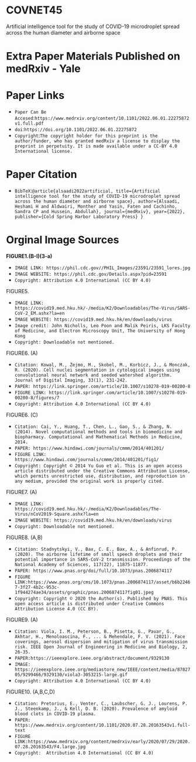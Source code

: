 # COVNET45
Artificial intelligence tool for the study of COVID-19 microdroplet spread across the human diameter and airborne space

Extra Paper Materials Published on medRxiv - Yale
=========================


Paper Links
=========================
* `Paper Can Be Accesed`:`https://www.medrxiv.org/content/10.1101/2022.06.01.22275872v1.full.pdf`
* `doi`:`https://doi.org/10.1101/2022.06.01.22275872`
* `Copyright`:`The copyright holder for this preprint is the author/funder, who has granted medRxiv a license to display the preprint in perpetuity. It is made available under a CC-BY 4.0 International license.`

Paper Citation
=========================
* `BibTeX`:`@article{alsaadi2022artificial,
  title={Artificial intelligence tool for the study of COVID-19 microdroplet spread across the human diameter and airborne space},
  author={Alsaadi, Heshami H and Aldwairi, Monther and Yasin, Faten and Cachinho, Sandra CP and Hussein, Abdullah},
  journal={medRxiv},
  year={2022},
  publisher={Cold Spring Harbor Laboratory Press}
}`


Orginal Image Sources
=========================

**FIGURE1.(B-I)(3-a)**
* `IMAGE LINK: https://phil.cdc.gov//PHIL_Images/23591/23591_lores.jpg` 
* `IMAGE WEBSITE: https://phil.cdc.gov/Details.aspx?pid=23591`
* `Copyright: Attribution 4.0 International (CC BY 4.0)` 

FIGURE5. 
* `IMAGE LINK: https://covid19.med.hku.hk/-/media/K2/Downloadables/The-Virus/SARS-CoV-2_EM.ashx?la=en` 
* `IMAGE WEBSITE: https://covid19.med.hku.hk/en/downloads/virus` 
* `Image credit: John Nicholls, Leo Poon and Malik Peiris, LKS Faculty of Medicine, and Electron Microscopy Unit, The University of Hong Kong` 
* `Copyright: Downloadable not mentioned.` 

FIGURE6. (A) 
* `Citation: Kowal, M., Żejmo, M., Skobel, M., Korbicz, J., & Monczak, R. (2020). Cell nuclei segmentation in cytological images using convolutional neural network and seeded watershed algorithm. Journal of Digital Imaging, 33(1), 231-242.`
* `PAPER: https://link.springer.com/article/10.1007/s10278-019-00200-8` 
* `FIGURE LINK: https://link.springer.com/article/10.1007/s10278-019-00200-8/figures/7` 
* `Copyright: Attribution 4.0 International (CC BY 4.0)` 

FIGURE6. (C)   
* `Citation: Cai, Y., Huang, T., Chen, L., Gao, S., & Zhang, N. (2014). Novel computational methods and tools in biomedicine and biopharmacy. Computational and Mathematical Methods in Medicine, 2014.`
* `PAPER: https://www.hindawi.com/journals/cmmm/2014/401201/` 
* `FIGURE LINK: https://www.hindawi.com/journals/cmmm/2014/401201/fig1/` 
* `Copyright: Copyright © 2014 Yu Guo et al. This is an open access article distributed under the Creative Commons Attribution License, which permits unrestricted use, distribution, and reproduction in any medium, provided the original work is properly cited.` 

FIGURE7. (A) 
* `IMAGE LINK: https://covid19.med.hku.hk/-/media/K2/Downloadables/The-Virus/nCoV2019-Square.ashx?la=en` 
* `IMAGE WEBSITE: https://covid19.med.hku.hk/en/downloads/virus` 
* `Copyright: Downloadable not mentioned.` 

FIGURE8. (A,B) 
* `Citation: Stadnytskyi, V., Bax, C. E., Bax, A., & Anfinrud, P. (2020). The airborne lifetime of small speech droplets and their potential importance in SARS-CoV-2 transmission. Proceedings of the National Academy of Sciences, 117(22), 11875-11877.`
* `PAPER: https://www.pnas.org/doi/full/10.1073/pnas.2006874117` 
* `FIGURE LINK:https://www.pnas.org/cms/10.1073/pnas.2006874117/asset/b6b22467-3f27-4b2c-953c-1f944274ae34/assets/graphic/pnas.2006874117fig01.jpeg` 
* `Copyright: Copyright © 2020 the Author(s). Published by PNAS. This open access article is distributed under Creative Commons Attribution License 4.0 (CC BY).` 


FIGURE9. (A) 
* `Citation: Viola, I. M., Peterson, B., Pisetta, G., Pavar, G., Akhtar, H., Menoloascina, F., ... & Mehendale, F. V. (2021). Face coverings, aerosol dispersion and mitigation of virus transmission risk. IEEE Open Journal of Engineering in Medicine and Biology, 2, 26-35.`
* `PAPER:https://ieeexplore.ieee.org/abstract/document/9329130` 
* `IMAGE: https://ieeexplore.ieee.org/mediastore_new/IEEE/content/media/8782705/9299466/9329130/viola3-3053215-large.gif` 
* `Copyright: Attribution 4.0 International (CC BY 4.0)` 


FIGURE10. (A,B,C,D) 
* `Citation: Pretorius, E., Venter, C., Laubscher, G. J., Lourens, P. J., Steenkamp, J., & Kell, D. B. (2020). Prevalence of amyloid blood clots in COVID-19 plasma.` 
* `PAPER: https://www.medrxiv.org/content/10.1101/2020.07.28.20163543v1.full-text` 
* `FIGURE LINK:https://www.medrxiv.org/content/medrxiv/early/2020/07/29/2020.07.28.20163543/F4.large.jpg` 
* `Copyright:  Attribution 4.0 International (CC BY 4.0)` 

